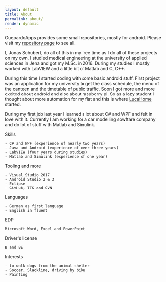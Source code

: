 ```yaml
---
layout: default
title: About
permalink: about/
render: dynamic
---
```


GuepardoApps provides some small repositories, mostly for android. Please visit my [repository page](https://github.com/GuepardoApps?tab=repositories) to see all.

I, Jonas Schubert, do all of this in my free time as I do all of these projects on my own.
I studied medical engineering at the university of applied sciences in Jena and got my M.Sc. in 2016. During my studies I mostly worked with LabVIEW and a little bit of Matlab and C, C++.

During this time I started coding with some basic android stuff. First project was an application for my university to get the class schedule, the menu of the canteen and the timetable of public traffic.
Soon I got more and more excited about android and also about raspberry pi. So as a lazy student I thought about more automation for my flat and this is where [LucaHome](https://github.com/GuepardoApps/LucaHome) started.

During my first job last year I learned a lot about C# and WPF and felt in love with it. Currently I am working for a car modelling sowftare company and do lot of stuff with Matlab and Simulink.

Skills
```
- C# and WPF (experience of nearly two years)
- Java and Android (experience of over three years)
- LabVIEW (four years during studies)
- Matlab and Simulink (experience of one year)
```

Tooling and more
```
- Visual Studio 2017
- Android Studio 2 & 3
- Eclipse
- GitHub, TFS and SVN
```

Languages
```
- German as first language
- English in fluent
```

EDP
```
Microsoft Word, Excel and PowerPoint
```

Driver's license
```
B and BE
```

Interests
```
- to walk dogs from the animal shelter
- Soccer, Slackline, driving by bike
- Painting
```